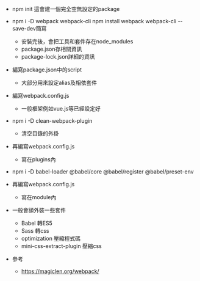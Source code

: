 * npm init
這會建一個完全空無設定的package

* npm i -D webpack webpack-cli
npm install webpack webpack-cli --save-dev簡寫
  * 安裝完後，會把工具和套件存在node_modules
  * package.json存相關資訊
  * package-lock.json詳細的資訊
* 編寫package.json中的script
  * 大部分用來設定alias及相依套件
* 編寫webpack.config.js
  * 一般框架例如vue.js等已經設定好
* npm i -D clean-webpack-plugin
  * 清空目錄的外掛
* 再編寫webpack.config.js
  * 寫在plugins內
* npm i -D babel-loader @babel/core @babel/register @babel/preset-env
* 再編寫webpack.config.js
  * 寫在module內

* 一般會額外裝一些套件
  * Babel 轉ES5
  * Sass 轉css
  * optimization 壓縮程式碼
  * mini-css-extract-plugin 壓縮css

* 參考
  * https://magiclen.org/webpack/